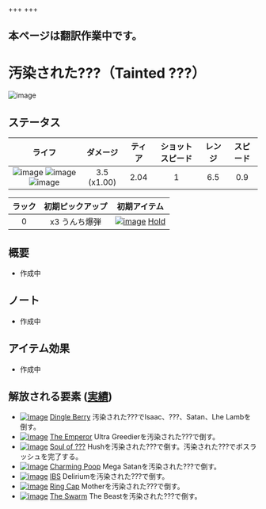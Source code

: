 +++
+++

 ## 本ページは翻訳作業中です。

 # 汚染された???（Tainted ???）
 ![image](/image/Characters/Tainted_%3F%3F%3F.png) 

ステータス
-------

|ライフ|ダメージ|ティア|ショットスピード|レンジ|スピード|
|:----:|:---:|:---:|:---:|:---:|:---:|
|![image](/image/characters/s-heart.png) ![image](/image/characters/s-heart.png) ![image](/image/characters/s-heart.png)|3.5 (x1.00)|2.04|1|6.5|0.9|

|ラック|初期ピックアップ|初期アイテム|
|:--:|:--:|:--:|
|0|x3 うんち爆弾|[![image](/image/Hold.png)](/wiki/Hold "Hold") [Hold](/wiki/Hold "Hold")|

概要
-------

* 作成中

ノート
-------

* 作成中

アイテム効果
-------------------

* 作成中

解放される要素 ([実績](/wiki/Achievements "Achievements"))
--------------------------------------------------------------

* [![image](/image/achievements/Dingle_Berry.png)](/wiki/Dingle_Berry "Dingle Berry") [Dingle Berry](/wiki/Dingle_Berry "Dingle Berry") 汚染された???でIsaac、???、Satan、Lhe Lambを倒す。
* [![image](/image/achievements/The_Emperor.png)](/wiki/The_Emperor "The Emperor") [The Emperor](/wiki/The_Emperor "The Emperor") Ultra Greedierを汚染された???で倒す。
* [![image](/image/achievements/Soul_of_%3F%3F%3F.png)](/wiki/Soul_of_%3F%3F%3F "Soul of ???") [Soul of ???](/wiki/Soul_of_%3F%3F%3F "Soul of ???") Hushを汚染された???で倒す。汚染された???でボスラッシュを完了する。
* [![image](/image/achievements/Charming_Poop.png)](/wiki/Charming_Poop "Charming Poop") [Charming Poop](/wiki/Charming_Poop "Charming Poop") Mega Satanを汚染された???で倒す。
* [![image](/image/achievements/IBS.png)](/wiki/IBS "IBS") [IBS](/wiki/IBS "IBS") Deliriumを汚染された???で倒す。
* [![image](/image/achievements/Ring_Cap.png)](/wiki/Ring_Cap "Ring Cap") [Ring Cap](/wiki/Ring_Cap "Ring Cap") Motherを汚染された???で倒す。
* [![image](/image/achievements/The_Swarm.png)](/wiki/The_Swarm "The Swarm") [The Swarm](/wiki/The_Swarm "The Swarm") The Beastを汚染された???で倒す。